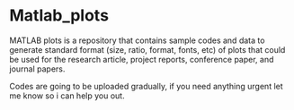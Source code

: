# Matlab_plots
MATLAB plots is a repository that contains sample codes and data to generate standard format (size, ratio, format, fonts, etc) of plots that could be used for the research article, project reports, conference paper, and journal papers.

Codes are going to be uploaded gradually, if you need anything urgent let me know so i can help you out.
